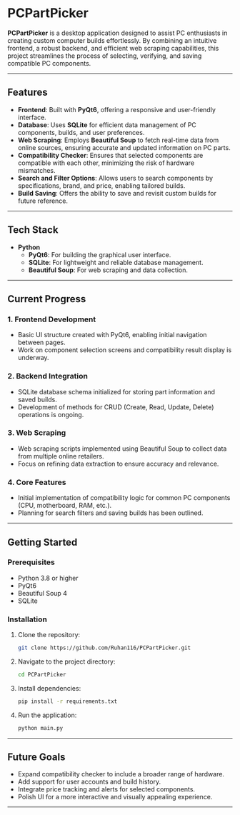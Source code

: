 # PCPartPicker  

**PCPartPicker** is a desktop application designed to assist PC enthusiasts in creating custom computer builds effortlessly. By combining an intuitive frontend, a robust backend, and efficient web scraping capabilities, this project streamlines the process of selecting, verifying, and saving compatible PC components.  

---

## Features  

- **Frontend**: Built with **PyQt6**, offering a responsive and user-friendly interface.  
- **Database**: Uses **SQLite** for efficient data management of PC components, builds, and user preferences.  
- **Web Scraping**: Employs **Beautiful Soup** to fetch real-time data from online sources, ensuring accurate and updated information on PC parts.  
- **Compatibility Checker**: Ensures that selected components are compatible with each other, minimizing the risk of hardware mismatches.  
- **Search and Filter Options**: Allows users to search components by specifications, brand, and price, enabling tailored builds.  
- **Build Saving**: Offers the ability to save and revisit custom builds for future reference.

---

## Tech Stack  

- **Python**  
  - **PyQt6**: For building the graphical user interface.  
  - **SQLite**: For lightweight and reliable database management.  
  - **Beautiful Soup**: For web scraping and data collection.  

---

## Current Progress  

### 1. Frontend Development  
- Basic UI structure created with PyQt6, enabling initial navigation between pages.  
- Work on component selection screens and compatibility result display is underway.  

### 2. Backend Integration  
- SQLite database schema initialized for storing part information and saved builds.  
- Development of methods for CRUD (Create, Read, Update, Delete) operations is ongoing.  

### 3. Web Scraping  
- Web scraping scripts implemented using Beautiful Soup to collect data from multiple online retailers.  
- Focus on refining data extraction to ensure accuracy and relevance.

### 4. Core Features  
- Initial implementation of compatibility logic for common PC components (CPU, motherboard, RAM, etc.).  
- Planning for search filters and saving builds has been outlined.

---

## Getting Started  

### Prerequisites  
- Python 3.8 or higher  
- PyQt6  
- Beautiful Soup 4  
- SQLite  

### Installation  
1. Clone the repository:  
   ```bash  
   git clone https://github.com/Ruhan116/PCPartPicker.git  
   ```  
2. Navigate to the project directory:  
   ```bash  
   cd PCPartPicker  
   ```  
3. Install dependencies:  
   ```bash  
   pip install -r requirements.txt  
   ```  
4. Run the application:  
   ```bash  
   python main.py  
   ```  

---

## Future Goals  

- Expand compatibility checker to include a broader range of hardware.  
- Add support for user accounts and build history.  
- Integrate price tracking and alerts for selected components.  
- Polish UI for a more interactive and visually appealing experience.

---
